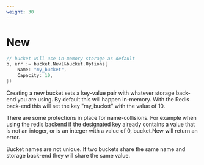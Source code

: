 ```yaml
---
weight: 30
---
```


# New

```go
// bucket will use in-memory storage as default
b, err := bucket.New(&bucket.Options{
    Name: "my_bucket",
    Capacity: 10,
})
```

Creating a new bucket sets a key-value pair with whatever storage back-end you are using. By default this
will happen in-memory. With the Redis back-end this will set the key "my_bucket" with the value of 10.

There are some protections in place for name-collisions. For example when using the redis backend if the designated key
already contains a value that is not an integer, or is an integer with a value of 0, bucket.New will return an error.

Bucket names are not unique. If two buckets share the same name and storage back-end they will share the same value. 


